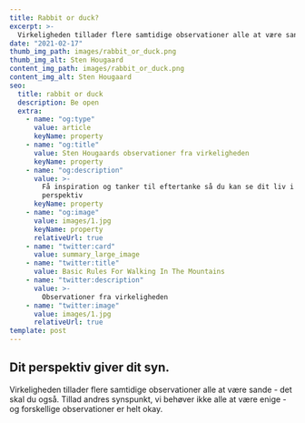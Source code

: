 ```yaml
---
title: Rabbit or duck?
excerpt: >-
  Virkeligheden tillader flere samtidige observationer alle at være sande - det skal du også. Tillad andres synspunkt, vi behøver ikke alle at være enige - og forskellige observationer er helt okay.
date: "2021-02-17"
thumb_img_path: images/rabbit_or_duck.png
thumb_img_alt: Sten Hougaard
content_img_path: images/rabbit_or_duck.png
content_img_alt: Sten Hougaard
seo:
  title: rabbit or duck
  description: Be open
  extra:
    - name: "og:type"
      value: article
      keyName: property
    - name: "og:title"
      value: Sten Hougaards observationer fra virkeligheden
      keyName: property
    - name: "og:description"
      value: >-
        Få inspiration og tanker til eftertanke så du kan se dit liv i
        perspektiv
      keyName: property
    - name: "og:image"
      value: images/1.jpg
      keyName: property
      relativeUrl: true
    - name: "twitter:card"
      value: summary_large_image
    - name: "twitter:title"
      value: Basic Rules For Walking In The Mountains
    - name: "twitter:description"
      value: >-
        Observationer fra virkeligheden
    - name: "twitter:image"
      value: images/1.jpg
      relativeUrl: true
template: post
---
```


## Dit perspektiv giver dit syn.

Virkeligheden tillader flere samtidige observationer alle at være sande - det skal du også. Tillad andres synspunkt, vi behøver ikke alle at være enige - og forskellige observationer er helt okay.
